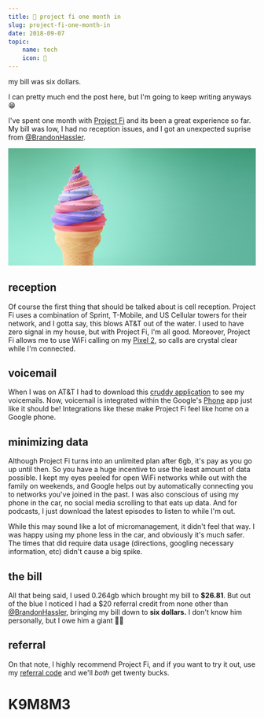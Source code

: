 ```yaml
---
title: 📅 project fi one month in
slug: project-fi-one-month-in
date: 2018-09-07
topic:
    name: tech
    icon: 🔌
---
```


my bill was six dollars.

I can pretty much end the post here, but I'm going to keep writing anyways 😁

I've spent one month with [Project Fi][1] and its been a great experience so far. My bill was low, I had no reception issues, and I got an unexpected suprise from [@BrandonHassler][2].

![Project Fi Ice Cream][3]

## reception

Of course the first thing that should be talked about is cell reception. Project Fi uses a combination of Sprint, T-Mobile, and US Cellular towers for their network, and I gotta say, this blows AT&T out of the water. I used to have zero signal in my house, but with Project Fi, I'm all good. Moreover, Project Fi allows me to use WiFi calling on my [Pixel 2][4], so calls are crystal clear while I'm connected.

## voicemail

When I was on AT&T I had to download this [cruddy application][5] to see my voicemails. Now, voicemail is integrated within the Google's [Phone][6] app just like it should be! Integrations like these make Project Fi feel like home on a Google phone.

## minimizing data

Although Project Fi turns into an unlimited plan after 6gb, it's pay as you go up until then. So you have a huge incentive to use the least amount of data possible. I kept my eyes peeled for open WiFi networks while out with the family on weekends, and Google helps out by automatically connecting you to networks you've joined in the past. I was also conscious of using my phone in the car, no social media scrolling to that eats up data. And for podcasts, I just download the latest episodes to listen to while I'm out.

While this may sound like a lot of micromanagement, it didn't feel that way. I was happy using my phone less in the car, and obviously it's much safer. The times that did require data usage (directions, googling necessary information, etc) didn't cause a big spike.

## the bill

All that being said, I used 0.264gb which brought my bill to **\$26.81**. But out of the blue I noticed I had a \$20 referral credit from none other than [@BrandonHassler][2], bringing my bill down to **six dollars.** I don't know him personally, but I owe him a giant 👍🏼

## referral

On that note, I highly recommend Project Fi, and if you want to try it out, use my [referral code][7] and we'll _both_ get twenty bucks.

# K9M8M3

[1]: https://fi.google.com/about/
[2]: https://twitter.com/BrandonHassler
[3]: images/project-fi-ice-cream.jpg
[4]: https://store.google.com/us/product/pixel_2
[5]: https://play.google.com/store/apps/details?id=com.att.mobile.android.vvm
[6]: https://play.google.com/store/apps/details?id=com.google.android.dialer
[7]: https://g.co/fi/r/K9M8M3
